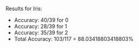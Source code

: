 Results for Iris:

- Accuracy: 40/39 for 0
- Accuracy: 28/39 for 1
- Accuracy: 35/39 for 2
- Total Accuracy: 103/117 = 88.03418803418803%